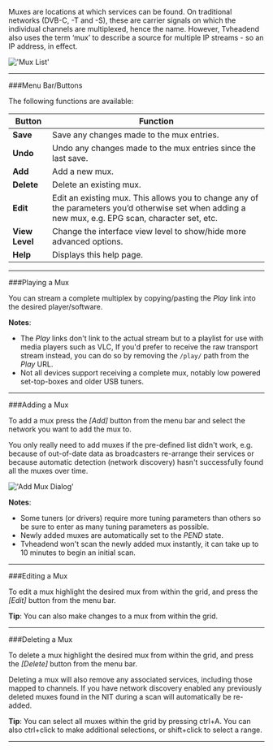 Muxes are locations at which services can be found. On traditional 
networks (DVB-C, -T and -S), these are carrier signals on which the 
individual channels are multiplexed, hence the name. However, Tvheadend 
also uses the term ‘mux’ to describe a source for multiple IP 
streams - so an IP address, in effect.

!['Mux List'](docresources/configdvbmux.png)

---

###Menu Bar/Buttons

The following functions are available:

Button         | Function
---------------|---------
**Save**       | Save any changes made to the mux entries.
**Undo**       | Undo any changes made to the mux entries since the last save.
**Add**        | Add a new mux.
**Delete**     | Delete an existing mux.
**Edit**       | Edit an existing mux. This allows you to change any of the parameters you’d otherwise set when adding a new mux, e.g. EPG scan, character set, etc.
**View Level** | Change the interface view level to show/hide more advanced options.
**Help**       | Displays this help page. 

---

###Playing a Mux

You can stream a complete multiplex by copying/pasting the *Play* link 
into the desired player/software.

**Notes**:
* The *Play* links don't link to the actual stream but to a playlist for 
use with media players such as VLC, If you'd prefer to receive the raw 
transport stream instead, you can do so by removing the `/play/` path from 
the *Play* URL.
* Not all devices support receiving a complete mux, notably low 
powered set-top-boxes and older USB tuners. 

---

###Adding a Mux

To add a mux press the *[Add]* button from the menu bar and select the 
network you want to add the mux to.

You only really need to add muxes if the pre-defined list didn't 
work, e.g. because of out-of-date data as broadcasters re-arrange their 
services or because automatic detection (network discovery) hasn't 
successfully found all the muxes over time.

!['Add Mux Dialog'](docresources/configaddmuxexample.png)

**Notes**: 
* Some tuners (or drivers) require more tuning parameters than 
others so be sure to enter as many tuning parameters as possible.
* Newly added muxes are automatically set to the *PEND* state.
* Tvheadend won't scan the newly added mux instantly, it can take up to 
10 minutes to begin an initial scan.

---

###Editing a Mux

To edit a mux highlight the desired mux from within the grid, and 
press the *[Edit]* button from the menu bar.

**Tip**: You can also make changes to a mux from within the grid.

---

###Deleting a Mux

To delete a mux highlight the desired mux from within the grid, and 
press the *[Delete]* button from the menu bar. 

Deleting a mux will also remove any associated services, including 
those mapped to channels. If you have network discovery enabled any 
previously deleted muxes found in the NIT during a scan will 
automatically be re-added.

**Tip**: You can select all muxes within the grid by pressing ctrl+A. 
You can also ctrl+click to make additional selections, or shift+click to 
select a range. 

---
